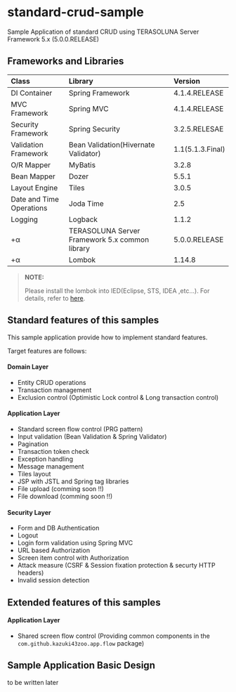 # standard-crud-sample
Sample Application of standard CRUD using TERASOLUNA Server Framework 5.x (5.0.0.RELEASE)

## Frameworks and Libraries

|Class|Library|Version|
|:---|:---|:---|
|DI Container|Spring Framework|4.1.4.RELEASE|
|MVC Framework|Spring MVC|4.1.4.RELEASE|
|Security Framework|Spring Security|3.2.5.RELESAE|
|Validation Framework|Bean Validation(Hivernate Validator)|1.1(5.1.3.Final)|
|O/R Mapper|MyBatis|3.2.8|
|Bean Mapper|Dozer|5.5.1|
|Layout Engine|Tiles|3.0.5|
|Date and Time Operations|Joda Time|2.5|
|Logging|Logback|1.1.2|
|+α|TERASOLUNA Server Framework 5.x common library|5.0.0.RELEASE|
|+α|Lombok|1.14.8|

> **NOTE:**
>
> Please install the lombok into  IED(Eclipse, STS, IDEA ,etc...). For details, refer to [here](http://projectlombok.org/download.html).

## Standard features of this samples
This sample application provide how to implement standard features.

Target features are follows:

#### Domain Layer
* Entity CRUD operations
* Transaction management
* Exclusion control (Optimistic Lock control & Long transaction control)

#### Application Layer
* Standard screen flow control (PRG pattern)
* Input validation (Bean Validation & Spring Validator)
* Pagination
* Transaction token check
* Exception handling
* Message management
* Tiles layout
* JSP with JSTL and Spring tag libraries
* File upload (comming soon !!)
* File download (comming soon !!)

#### Security Layer
* Form and DB Authentication
* Logout
* Login form validation using Spring MVC
* URL based Authorization
* Screen item control with Authorization 
* Attack measure (CSRF & Session fixation protection & securty HTTP headers)
* Invalid session detection

## Extended features of this samples

#### Application Layer
* Shared screen flow control (Providing common components in the `com.github.kazuki43zoo.app.flow` package)

## Sample Application Basic Design

to be written later

